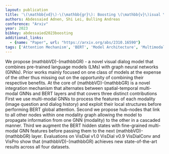 ```yaml
---
layout: publication
title: '\(\mathbb{vd}\)-\(\mathbb{gr}\): Boosting \(\mathbb{v}\)isual \(\mathbb{d}\)ialog With Cascaded Spatial-temporal Multi-modal \(\mathbb{gr}\)aphs'
authors: Abdessaied Adnen, Shi Lei, Bulling Andreas
conference: "Arxiv"
year: 2023
bibkey: abdessaied2023boosting
additional_links:
  - {name: "Paper", url: "https://arxiv.org/abs/2310.16590"}
tags: ['Attention Mechanism', 'BERT', 'Model Architecture', 'Multimodal Models', 'Reinforcement Learning']
---
```

We propose (mathbbVD)-(mathbbGR) - a novel visual dialog model that combines pre-trained language models (LMs) with graph neural networks (GNNs). Prior works mainly focused on one class of models at the expense of the other thus missing out on the opportunity of combining their respective benefits. At the core of (mathbbVD)-(mathbbGR) is a novel integration mechanism that alternates between spatial-temporal multi-modal GNNs and BERT layers and that covers three distinct contributions First we use multi-modal GNNs to process the features of each modality (image question and dialog history) and exploit their local structures before performing BERT global attention. Second we propose hub-nodes that link to all other nodes within one modality graph allowing the model to propagate information from one GNN (modality) to the other in a cascaded manner. Third we augment the BERT hidden states with fine-grained multi-modal GNN features before passing them to the next (mathbbVD)-(mathbbGR) layer. Evaluations on VisDial v1.0 VisDial v0.9 VisDialConv and VisPro show that (mathbbVD)-(mathbbGR) achieves new state-of-the-art results across all four datasets.

